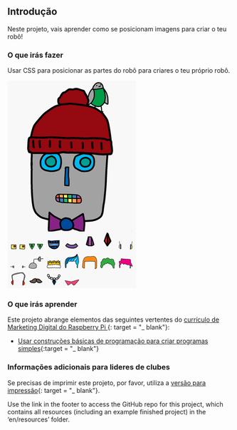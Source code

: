 ## Introdução

Neste projeto, vais aprender como se posicionam imagens para criar o teu robô!

### O que irás fazer

Usar CSS para posicionar as partes do robô para criares o teu próprio robô.

![screenshot](images/robot-final.png)

### O que irás aprender

Este projeto abrange elementos das seguintes vertentes do [currículo de Marketing Digital do Raspberry Pi ](http://rpf.io/curriculum) {: target = "_ blank"}:

+ [Usar construções básicas de programação para criar programas simples](https://www.raspberrypi.org/curriculum/programming/creator){:target = "_ blank"}

### Informações adicionais para lideres de clubes

Se precisas de imprimir este projeto, por favor, utiliza a [versão para impressão](https://projects.raspberrypi.org/en/projects/build-a-robot/print){: target = "_ blank"}.

Use the link in the footer to access the GitHub repo for this project, which contains all resources (including an example finished project) in the ‘en/resources’ folder.